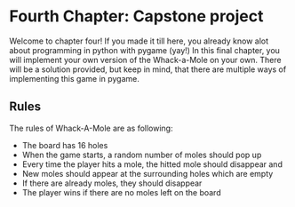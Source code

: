 # Fourth Chapter: Capstone project
Welcome to chapter four! If you made it till here, you already know
alot about programming in python with pygame (yay!)
In this final chapter, you will implement your own version of the 
Whack-a-Mole on your own. There will be a solution provided, but keep
in mind, that there are multiple ways of implementing this game in 
pygame.

## Rules
The rules of Whack-A-Mole are as following:
* The board has 16 holes
* When the game starts, a random number of moles should pop up
* Every time the player hits a mole, the hitted mole should disappear and
* New moles should appear at the surrounding holes which are empty
* If there are already moles, they should disappear
* The player wins if there are no moles left on the board
